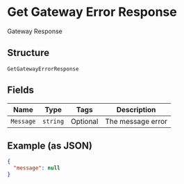 
# Get Gateway Error Response

Gateway Response

## Structure

`GetGatewayErrorResponse`

## Fields

| Name | Type | Tags | Description |
|  --- | --- | --- | --- |
| `Message` | `string` | Optional | The message error |

## Example (as JSON)

```json
{
  "message": null
}
```

